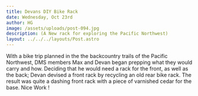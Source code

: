 ```yaml
---
title: Devans DIY Bike Rack
date: Wednesday, Oct 23rd
author: HG
image: /assets/uploads/post-094.jpg
description: (A New rack for exploring the Pacific Northwest)
layout: ../../../layouts/Post.astro
---
```


With a bike trip planned in the the backcountry trails of the Pacific Northwest, DMS members Max and Devan began prepping what they would carry and how. Deciding that he would need a rack for the front, as well as the back; Devan devised a front rack by recycling an old rear bike rack. The result was quite a dashing front rack with a piece of varnished cedar for the base. Nice Work !
